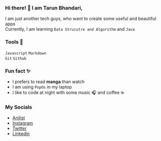 <!---
  tarun-bhandari/tarun-bhandari is a ✨ special ✨ repository because its `README.md` (this file) appears on your GitHub profile.
  You can click the Preview link to take a look at your changes.
--->

<!--- Small Summary --->
### Hi there! 👋 I am Tarun Bhandari,
I am just another tech guys, who want to create some useful and beautiful apps  
Currently, I am learning `Data Strucutre and Algorithm` and `Java`

### Tools 🧰
`Javascript` `Markdown`  
`Git` `Github`

### Fun fact ✨  
- I prefers to read **manga** than watch
- I am using `PopOs` in my laptop
- I like to code at night with some music 🎧 and coffee ☕

### My Socials
- [Anilist](https://anilist.co/user/iamtaruuuu/)
- [Instagram](https://www.instagram.com/tar._.u/)
- [Twitter](https://twitter.com/taruuu_bhandari)
- [Linkedin](https://www.linkedin.com/in/tarun-bhandari-17198a2b0/)
